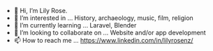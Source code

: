 - 👋 Hi, I’m Lily Rose.
- 👀 I’m interested in ... History, archaeology, music, film, religion
- 🌱 I’m currently learning ... Laravel, Blender
- 💞️ I’m looking to collaborate on ... Website and/or app development
- 📫 How to reach me ... https://www.linkedin.com/in/lilyrosenz/

